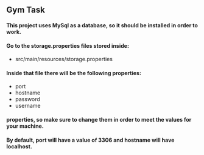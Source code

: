 ## Gym Task

#### This project uses MySql as a database, so it should be installed in order to work.

#### Go to the storage.properties files stored inside:
* src/main/resources/storage.properties

[//]: # (#### Make sure to change the port, hostname, username and password variables to the ones needed for your machine)

#### Inside that file there will be the following properties:
* port
* hostname
* password
* username

#### properties, so make sure to change them in order to meet the values for your machine.
#### By default, port will have a value of 3306 and hostname will have localhost.

